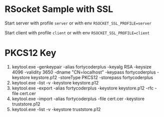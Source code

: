 # RSocket Sample with SSL

Start server with profile `server` or with env `RSOCKET_SSL_PROFILE=server`

Start client with profile `client` or with env `RSOCKET_SSL_PROFILE=client`

# PKCS12 Key

1. keytool.exe -genkeypair -alias fortycoderplus -keyalg RSA -keysize 4096 -validity 3650 -dname "CN=localhost" -keypass fortycoderplus -keystore keystore.p12 -storeType PKCS12 -storepass fortycoderplus
2. keytool.exe -list -v -keystore keystore.p12
3. keytool.exe -export -alias fortycoderplus -keystore keystore.p12 -rfc -file cert.cer
4. keytool.exe -import -alias fortycoderplus -file cert.cer -keystore truststore.p12
5. keytool.exe -list -v -keystore truststore.p12
